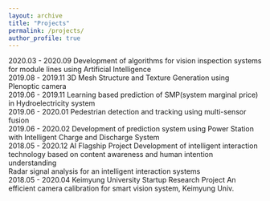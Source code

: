 ```yaml
---
layout: archive
title: "Projects"
permalink: /projects/
author_profile: true
---
```


2020.03 - 2020.09 Development of algorithms for vision inspection systems for module lines using Artificial Intelligence  
2019.08 - 2019.11 3D Mesh Structure and Texture Generation using Plenoptic camera  
2019.06 - 2019.11 Learning based prediction of SMP(system marginal price) in Hydroelectricity system  
2019.06 - 2020.01 Pedestrian detection and tracking using multi-sensor fusion  
2019.06 - 2020.02 Development of prediction system using Power Station with Intelligent Charge and Discharge System  
2018.05 - 2020.12 AI Flagship Project
    Development of intelligent interaction technology based on content awareness and human intention understanding  
    Radar signal analysis for an intelligent interaction systems  
2018.05 - 2020.04 Keimyung University Startup Research Project
    An efficient camera calibration for smart vision system, Keimyung Univ.  